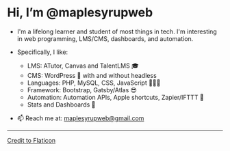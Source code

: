 # Hi, I’m @maplesyrupweb
- I'm a lifelong learner and student of most things in tech. I'm interesting in web programming, LMS/CMS, dashboards, and automation.
-  Specifically, I like: 
    * LMS: ATutor, Canvas and TalentLMS 🎓
    * CMS: WordPress 🙌 with and without headless 
    * Languages: PHP, MySQL, CSS, JavaScript 👨🏻‍💻 
    * Framework: Bootstrap, Gatsby/Atlas 😎
    * Automation: Automation APIs, Apple shortcuts, Zapier/IFTTT 🤖
    * Stats and Dashboards 💯

- 📫 Reach me at: maplesyrupweb@gmail.com

***


<!---
maplesyrupweb/maplesyrupweb is a ✨ special ✨ repository because its `README.md` (this file) appears on your GitHub profile.
You can click the Preview link to take a look at your changes.
--->


<a href="https://www.flaticon.com/free-icons/maple-syrup" title="maple syrup icons">Credit to Flaticon</a>
